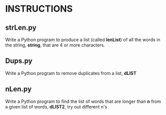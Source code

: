 # INSTRUCTIONS
## strLen.py
Write a Python program to produce a list (called **lenList**) of all the words in the string, **string**, that are 4 or more characters.

## Dups.py
Write a Python program to remove duplicates from a list, **dLIST**

## nLen.py
Write a Python program to find the list of words that are longer than **n** from a given list of words, **dLIST2**, try out  different n's